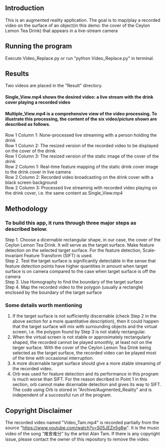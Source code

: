 ## Introduction
This is an augmented reality application. 
The goal is to map/play a recorded video on the surface of an object(in this demo: the cover of the Ceylon Lemon Tea Drink) that appears in a live-stream camera </br>

## Running the program
Execute Video_Replace.py or run "python Video_Replace.py" in terminal.

## Results
Two videos are placed in the "Result" directory.</br>
#### Single_View.mp4 shows the desired video: a live stream with the drink cover playing a recorded video </br>
#### Multiple_View.mp4 is a comprehensive view of the video processing. To illustrate this processing, the content of the six video/picture shown are described as follows.</br>
Row 1 Column 1: None-processed live streaming with a person holding the drink </br>
Row 1 Column 2: The resized version of the recorded video to be displayed on the cover of the drink </br>
Row 1 Column 3: The resized version of the static image of the cover of the drink </br>
Row 2 Column 1: Real-time feature mapping of the static drink cover image to the drink cover in live camera </br>
Row 2 Column 2: Recorded video broadcasting on the drink cover with a black screen background </br>
Row 2 Column 3: Processed live streaming with recorded video playing on the drink cover, i.e. the same content as Single_View.mp4 

## Methodology
### To build this app, it runs through three major steps as described below. </br>
Step 1. Choose a dicernable rectangular shape, in our case, the cover of the Ceylon Lemon Tea Drink. It will serve as the target surface. Make feature detection on the selected target surface. For the feature detection, Scale-Invariant Feature Transform (SIFT) is used. </br> 
Step 2. Test the target surface is significantly detectable in the sense that feature detection points have higher quantities in amount when target surface is on camera compared to the case when target surface is off the camera </br>
Step 3. Use Homography to find the boundary of the target surface </br>
Step 4. Map the recorded video to the polygon (usually a rectangle) enclosed by the boundary of the target surface

### Some details worth mentioning
1. If the target surface is not sufficiently discernable (check Step 2 in the above section for a more quantitative description), then it could happen that the target surface will mix with surrounding objects and the virtual screen, i.e. the polygon found by Step 3 is not stably rectangular. </br>
2. When the virtual screen is not stable or approximately rectangularly shaped, the recorded cannot be played smoothly, at least not on the targer surface. With the cover of the Ceylon Lemon Tea Drink being selected as the target surface, the recorded video can be played most of the time with occasional interruption. </br>
3. A more dicernable target surface should give a more stable streaming of the recorded video.</br>
4. Orb was used for feature detection and its performance in this program is much worse than SIFT. For the reason decribed in Point 1 in this section, orb cannot make dicernable detection and gives its way to SIFT. The code using Orb is stored in "Archive/Augmented_Reality" and is independent of a successful run of the program.
   
## Copyright Disclaimer
The recorded video named "Video_Tam.mp4" is recorded partially from the source "https://www.youtube.com/watch?v=S05JEZn5g8w". It is the music video of the song “难舍难分” by the artist Alan Tam. If there is any copyright issue, please contact the owner of this repository to remove the video.


